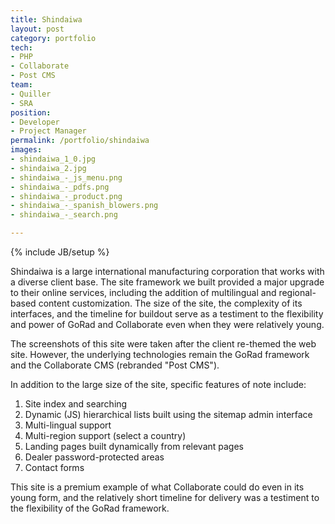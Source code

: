```yaml
---
title: Shindaiwa
layout: post
category: portfolio
tech:
- PHP
- Collaborate
- Post CMS
team:
- Quiller
- SRA
position:
- Developer
- Project Manager
permalink: /portfolio/shindaiwa
images:
- shindaiwa_1_0.jpg
- shindaiwa_2.jpg
- shindaiwa_-_js_menu.png
- shindaiwa_-_pdfs.png
- shindaiwa_-_product.png
- shindaiwa_-_spanish_blowers.png
- shindaiwa_-_search.png

---
```

{% include JB/setup %}
<div id="node-20" class="node node-portfolio node-promoted">
  <div class="content clearfix">
    <div class="field field-name-body field-type-text-with-summary field-label-hidden"><div class="field-items"><div class="field-item even"><p>Shindaiwa is a large international manufacturing corporation that works with a diverse client base. The site framework we built provided a major upgrade to their online services, including the addition of multilingual and regional-based content customization. The size of the site, the complexity of its interfaces, and the timeline for buildout serve as a testiment to the flexibility and power of GoRad and Collaborate even when they were relatively young.</p>
<p>The screenshots of this site were taken after the client re-themed the web site. However, the underlying technologies remain the GoRad framework and the Collaborate CMS (rebranded "Post CMS").</p>
<!--break-->
<p>In addition to the large size of the site, specific features of note include:</p>
<ol><li>Site index and searching</li>
    <li>Dynamic (JS) hierarchical lists built using the sitemap admin interface</li>
    <li>Multi-lingual support</li>
    <li>Multi-region support (select a country)</li>
    <li>Landing pages built dynamically from relevant pages</li>
    <li>Dealer password-protected areas</li>
    <li>Contact forms</li>
</ol><p>This site is a premium example of what Collaborate could do even in its young form, and the relatively short timeline for delivery was a testiment to the flexibility of the GoRad framework.</p></div></div></div>  </div>
</div>
